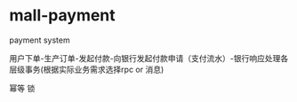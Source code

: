 # mall-payment
payment system

用户下单-生产订单-发起付款-向银行发起付款申请（支付流水）-银行响应处理各层级事务(根据实际业务需求选择rpc or 消息)

幂等 锁